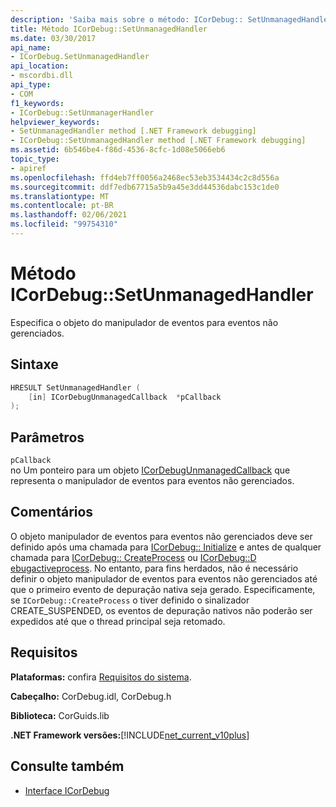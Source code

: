```yaml
---
description: 'Saiba mais sobre o método: ICorDebug:: SetUnmanagedHandler'
title: Método ICorDebug::SetUnmanagedHandler
ms.date: 03/30/2017
api_name:
- ICorDebug.SetUnmanagedHandler
api_location:
- mscordbi.dll
api_type:
- COM
f1_keywords:
- ICorDebug::SetUnmanagerHandler
helpviewer_keywords:
- SetUnmanagedHandler method [.NET Framework debugging]
- ICorDebug::SetUnmanagedHandler method [.NET Framework debugging]
ms.assetid: 6b546be4-f86d-4536-8cfc-1d08e5066eb6
topic_type:
- apiref
ms.openlocfilehash: ffd4eb7ff0056a2468ec53eb3534434c2c8d556a
ms.sourcegitcommit: ddf7edb67715a5b9a45e3dd44536dabc153c1de0
ms.translationtype: MT
ms.contentlocale: pt-BR
ms.lasthandoff: 02/06/2021
ms.locfileid: "99754310"
---
```

# <a name="icordebugsetunmanagedhandler-method"></a>Método ICorDebug::SetUnmanagedHandler

Especifica o objeto do manipulador de eventos para eventos não gerenciados.  
  
## <a name="syntax"></a>Sintaxe  
  
```cpp  
HRESULT SetUnmanagedHandler (  
    [in] ICorDebugUnmanagedCallback  *pCallback  
);  
```  
  
## <a name="parameters"></a>Parâmetros  

 `pCallback`  
 no Um ponteiro para um objeto [ICorDebugUnmanagedCallback](icordebugunmanagedcallback-interface.md) que representa o manipulador de eventos para eventos não gerenciados.  
  
## <a name="remarks"></a>Comentários  

 O objeto manipulador de eventos para eventos não gerenciados deve ser definido após uma chamada para [ICorDebug:: Initialize](icordebug-initialize-method.md) e antes de qualquer chamada para [ICorDebug:: CreateProcess](icordebug-createprocess-method.md) ou [ICorDebug::D ebugactiveprocess](icordebug-debugactiveprocess-method.md). No entanto, para fins herdados, não é necessário definir o objeto manipulador de eventos para eventos não gerenciados até que o primeiro evento de depuração nativa seja gerado. Especificamente, se `ICorDebug::CreateProcess` o tiver definido o sinalizador CREATE_SUSPENDED, os eventos de depuração nativos não poderão ser expedidos até que o thread principal seja retomado.  
  
## <a name="requirements"></a>Requisitos  

 **Plataformas:** confira [Requisitos do sistema](../../get-started/system-requirements.md).  
  
 **Cabeçalho:** CorDebug.idl, CorDebug.h  
  
 **Biblioteca:** CorGuids.lib  
  
 **.NET Framework versões:**[!INCLUDE[net_current_v10plus](../../../../includes/net-current-v10plus-md.md)]  
  
## <a name="see-also"></a>Consulte também

- [Interface ICorDebug](icordebug-interface.md)

